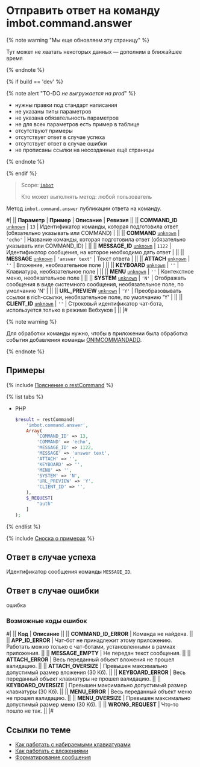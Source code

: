# Отправить ответ на команду imbot.command.answer

{% note warning "Мы еще обновляем эту страницу" %}

Тут может не хватать некоторых данных — дополним в ближайшее время

{% endnote %}

{% if build == 'dev' %}

{% note alert "TO-DO _не выгружается на prod_" %}

- нужны правки под стандарт написания
- не указаны типы параметров
- не указана обязательность параметров
- не для всех параметров есть пример в таблице
- отсутствуют примеры
- отсутствует ответ в случае успеха
- отсутствует ответ в случае ошибки
- не прописаны ссылки на несозданные ещё страницы

{% endnote %}

{% endif %}

> Scope: [`imbot`](../../scopes/permissions.md)
>
> Кто может выполнять метод: любой пользователь

Метод `imbot.command.answer` публикации ответа на команду.

#|
|| **Параметр** | **Пример** | **Описание** | **Ревизия** ||
|| **COMMAND_ID**
[`unknown`](../../data-types.md) | `13` | Идентификатор команды, которая подготовила ответ (обязательно указывать или COMMAND) | ||
|| **COMMAND**
[`unknown`](../../data-types.md) | `'echo'` | Название команды, которая подготовила ответ (обязательно указывать или COMMAND_ID) | ||
|| **MESSAGE_ID**
[`unknown`](../../data-types.md) | `1122` | Идентификатор сообщения, на которое необходимо дать ответ | ||
|| **MESSAGE**
[`unknown`](../../data-types.md) | `'answer text'` | Текст ответа | ||
|| **ATTACH**
[`unknown`](../../data-types.md) | `''` | Вложение, необязательное поле | ||
|| **KEYBOARD**
[`unknown`](../../data-types.md) | `''` | Клавиатура, необязательное поле | ||
|| **MENU**
[`unknown`](../../data-types.md) | `''` | Контекстное меню, необязательное поле | ||
|| **SYSTEM**
[`unknown`](../../data-types.md) | `'N'` | Отображать сообщения в виде системного сообщения, необязательное поле, по умолчанию 'N' | ||
|| **URL_PREVIEW**
[`unknown`](../../data-types.md) | `'Y'` | Преобразовывать ссылки в rich-ссылки, необязательное поле, по умолчанию 'Y' | ||
|| **CLIENT_ID**
[`unknown`](../../data-types.md) | `''` | Строковый идентификатор чат-бота, используется только в режиме Вебхуков | ||
|#

{% note warning %}

Для обработки команды нужно, чтобы в приложении была обработка события добавления команды [ONIMCOMMANDADD](./events/on-im-command-add.md).

{% endnote %}

## Примеры

{% include [Пояснение о restCommand](../_includes/rest-command.md) %}

{% list tabs %}

- PHP

    ```php
    $result = restCommand(
        'imbot.command.answer',
        Array(
            'COMMAND_ID' => 13,
            'COMMAND' => 'echo',
            'MESSAGE_ID' => 1122,
            'MESSAGE' => 'answer text',
            'ATTACH' => '',
            'KEYBOARD' => '',
            'MENU' => '',
            'SYSTEM' => 'N',
            'URL_PREVIEW' => 'Y',
            'CLIENT_ID' => '',
        ),
        $_REQUEST[
            "auth"
        ]
    );
    ```

{% endlist %}

{% include [Сноска о примерах](../../../_includes/examples.md) %}

## Ответ в случае успеха

Идентификатор сообщения команды `MESSAGE_ID`.

## Ответ в случае ошибки

ошибка

### Возможные коды ошибок

#|
|| **Код** | **Описание** ||
|| **COMMAND_ID_ERROR** | Команда не найдена. ||
|| **APP_ID_ERROR** | Чат-бот не принадлежит этому приложению. Работать можно только с чат-ботами, установленными в рамках приложения. ||
|| **MESSAGE_EMPTY** | Не передан текст сообщения. ||
|| **ATTACH_ERROR** | Весь переданный объект вложения не прошел валидацию. ||
|| **ATTACH_OVERSIZE** | Превышен максимально допустимый размер вложения (30 Кб). ||
|| **KEYBOARD_ERROR** | Весь переданный объект клавиатуры не прошел валидацию. ||
|| **KEYBOARD_OVERSIZE** | Превышен максимально допустимый размер клавиатуры (30 Кб). ||
|| **MENU_ERROR** | Весь переданный объект меню не прошел валидацию. ||
|| **MENU_OVERSIZE** | Превышен максимально допустимый размер меню (30 Кб). ||
|| **WRONG_REQUEST** | Что-то пошло не так. ||
|#

## Ссылки по теме

- [Как работать с набираемыми клавиатурами](../../chats/messages/keyboards.md)
- [Как работать с вложениями](../../chats/messages/attachments/index.md)
- [Форматирование сообщения](../../chats/messages/index.md)
